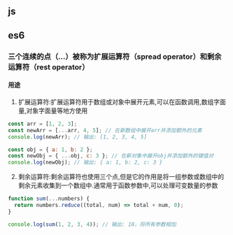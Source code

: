 ## js

## es6

### 三个连续的点（...）被称为扩展运算符（spread operator）和剩余运算符（rest operator）

#### 用途

1. 扩展运算符:扩展运算符用于数组或对象中展开元素,可以在函数调用,数组字面量,对象字面量等地方使用

```js
const arr = [1, 2, 3];
const newArr = [...arr, 4, 5]; // 在新数组中展开arr并添加额外的元素
console.log(newArr); // 输出: [1, 2, 3, 4, 5]

const obj = { a: 1, b: 2 };
const newObj = { ...obj, c: 3 }; // 在新对象中展开obj并添加额外的键值对
console.log(newObj); // 输出: { a: 1, b: 2, c: 3 }
```

2. 剩余运算符:剩余运算符也使用三个点,但是它的作用是将一组参数或数组中的剩余元素收集到一个数组中.通常用于函数参数中,可以处理可变数量的参数

```js
function sum(...numbers) {
  return numbers.reduce((total, num) => total + num, 0);
}

console.log(sum(1, 2, 3, 4)); // 输出: 10，将所有参数相加
```
